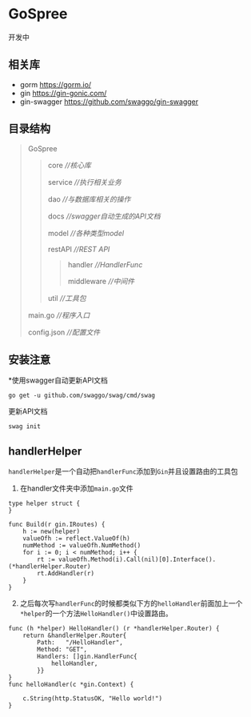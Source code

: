 # GoSpree
开发中
## 相关库
* gorm https://gorm.io/
* gin https://gin-gonic.com/
* gin-swagger https://github.com/swaggo/gin-swagger
## 目录结构
>GoSpree
>>core *//核心库*
>>
>>service *//执行相关业务*
>>
>>dao *//与数据库相关的操作*
>>
>>docs *//swagger自动生成的API文档*
>>
>>model *//各种类型model*
>>
>>restAPI *//REST API*
>>>handler *//HandlerFunc*
>>>
>>>middleware *//中间件*
>>>
>>util *//工具包*
>>
>main.go *//程序入口*
>
>config.json *//配置文件*

## 安装注意
    
*使用swagger自动更新API文档

    go get -u github.com/swaggo/swag/cmd/swag
    
更新API文档

    swag init
    
## handlerHelper

`handlerHelper`是一个自动把`handlerFunc`添加到`Gin`并且设置路由的工具包

1. 在handler文件夹中添加`main.go`文件
```
type helper struct {
}

func Build(r gin.IRoutes) {
    h := new(helper)
    valueOfh := reflect.ValueOf(h)
    numMethod := valueOfh.NumMethod()
    for i := 0; i < numMethod; i++ {
        rt := valueOfh.Method(i).Call(nil)[0].Interface().(*handlerHelper.Router)
        rt.AddHandler(r)
    }
}
```  
2. 之后每次写`handlerFunc`的时候都类似下方的`helloHandler`前面加上一个
`*helper`的一个方法`HelloHandler()`中设置路由。

```
func (h *helper) HelloHandler() (r *handlerHelper.Router) {
    return &handlerHelper.Router{
        Path:   "/HelloHandler",
        Method: "GET",
        Handlers: []gin.HandlerFunc{
            helloHandler,
        }}
}
func helloHandler(c *gin.Context) {

    c.String(http.StatusOK, "Hello world!")
}
```